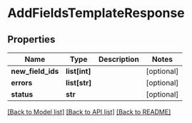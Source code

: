 # AddFieldsTemplateResponse

## Properties
Name | Type | Description | Notes
------------ | ------------- | ------------- | -------------
**new_field_ids** | **list[int]** |  | [optional] 
**errors** | **list[str]** |  | [optional] 
**status** | **str** |  | [optional] 

[[Back to Model list]](../README.md#documentation-for-models) [[Back to API list]](../README.md#documentation-for-api-endpoints) [[Back to README]](../README.md)


